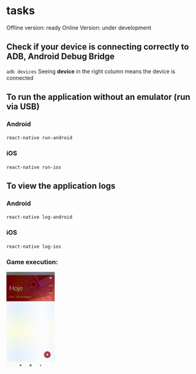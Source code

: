 # tasks
Offline version: ready
Online Version: under development

## Check if your device is connecting correctly to ADB, Android Debug Bridge
``adb devices``
Seeing **device** in the right column means the device is connected

## To run the application without an emulator (run via USB)
### Android
``react-native run-android``

### iOS
``react-native run-ios``

## To view the application logs
### Android
``react-native log-android``

### iOS
``react-native log-ios``

### Game execution:

<img src="result.gif" alt="Projeto tass sendo executado" width="25%">
<br/>